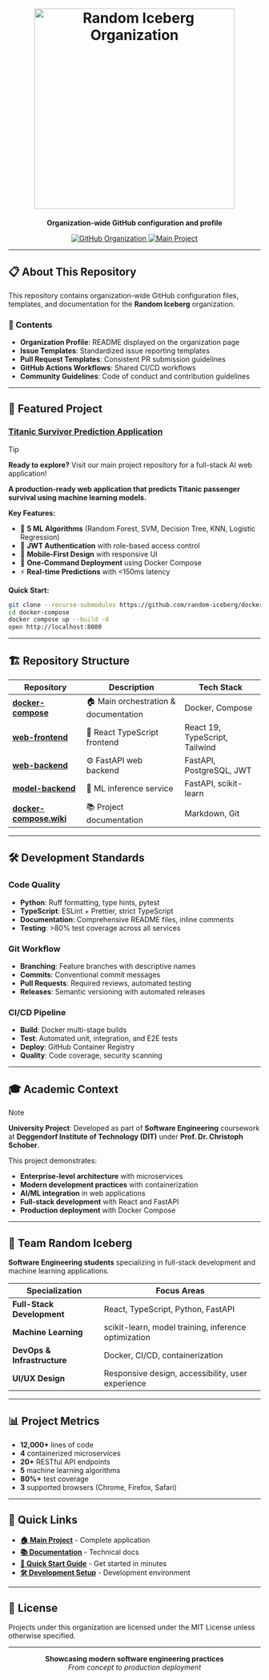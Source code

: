 <h1 align="center">

  <img src="https://github.com/user-attachments/assets/8fa6cd21-db22-49b3-a180-a8625d0e1ccd" alt="Random Iceberg Organization" width="400"/>
</h1>

<p align="center">
  <strong>Organization-wide GitHub configuration and profile</strong>
</p>

<p align="center">
  <a href="https://github.com/random-iceberg">
    <img src="https://img.shields.io/badge/Organization-Random_Iceberg-blue?style=flat-square&logo=github" alt="GitHub Organization">
  </a>
  <a href="https://github.com/random-iceberg/docker-compose">
    <img src="https://img.shields.io/badge/Main_Project-Titanic_App-green?style=flat-square&logo=docker" alt="Main Project">
  </a>
</p>

---

## 📋 About This Repository

This repository contains organization-wide GitHub configuration files, templates, and documentation for the **Random Iceberg** organization.

### 📁 Contents

- **Organization Profile**: README displayed on the organization page
- **Issue Templates**: Standardized issue reporting templates
- **Pull Request Templates**: Consistent PR submission guidelines
- **GitHub Actions Workflows**: Shared CI/CD workflows
- **Community Guidelines**: Code of conduct and contribution guidelines

---

## 🚀 Featured Project

### [Titanic Survivor Prediction Application](https://github.com/random-iceberg/docker-compose)

> [!TIP]
> **Ready to explore?** Visit our main project repository for a full-stack AI web application!

**A production-ready web application that predicts Titanic passenger survival using machine learning models.**

**Key Features:**
- 🤖 **5 ML Algorithms** (Random Forest, SVM, Decision Tree, KNN, Logistic Regression)
- 🔐 **JWT Authentication** with role-based access control
- 📱 **Mobile-First Design** with responsive UI
- 🐳 **One-Command Deployment** using Docker Compose
- ⚡ **Real-time Predictions** with <150ms latency

**Quick Start:**
```bash
git clone --recurse-submodules https://github.com/random-iceberg/docker-compose.git
cd docker-compose
docker compose up --build -d
open http://localhost:8080
```

---

## 🏗️ Repository Structure

| Repository | Description | Tech Stack |
|------------|-------------|-----------|
| **[docker-compose](https://github.com/random-iceberg/docker-compose)** | 🏠 Main orchestration & documentation | Docker, Compose |
| **[web-frontend](https://github.com/random-iceberg/web-frontend)** | 🎨 React TypeScript frontend | React 19, TypeScript, Tailwind |
| **[web-backend](https://github.com/random-iceberg/web-backend)** | ⚙️ FastAPI web backend | FastAPI, PostgreSQL, JWT |
| **[model-backend](https://github.com/random-iceberg/model-backend)** | 🧠 ML inference service | FastAPI, scikit-learn |
| **[docker-compose.wiki](https://github.com/random-iceberg/docker-compose.wiki)** | 📚 Project documentation | Markdown, Git |

---

## 🛠️ Development Standards

### Code Quality
- **Python**: Ruff formatting, type hints, pytest
- **TypeScript**: ESLint + Prettier, strict TypeScript
- **Documentation**: Comprehensive README files, inline comments
- **Testing**: >80% test coverage across all services

### Git Workflow
- **Branching**: Feature branches with descriptive names
- **Commits**: Conventional commit messages
- **Pull Requests**: Required reviews, automated testing
- **Releases**: Semantic versioning with automated releases

### CI/CD Pipeline
- **Build**: Docker multi-stage builds
- **Test**: Automated unit, integration, and E2E tests
- **Deploy**: GitHub Container Registry
- **Quality**: Code coverage, security scanning

---

## 🎓 Academic Context

> [!NOTE]
> **University Project**: Developed as part of **Software Engineering** coursework at **Deggendorf Institute of Technology (DIT)** under **Prof. Dr. Christoph Schober**.

This project demonstrates:
- **Enterprise-level architecture** with microservices
- **Modern development practices** with containerization
- **AI/ML integration** in web applications
- **Full-stack development** with React and FastAPI
- **Production deployment** with Docker Compose

---

## 👥 Team Random Iceberg

**Software Engineering students** specializing in full-stack development and machine learning applications.

| Specialization | Focus Areas |
|---------------|-------------|
| **Full-Stack Development** | React, TypeScript, Python, FastAPI |
| **Machine Learning** | scikit-learn, model training, inference optimization |
| **DevOps & Infrastructure** | Docker, CI/CD, containerization |
| **UI/UX Design** | Responsive design, accessibility, user experience |

---

## 📊 Project Metrics

- **12,000+** lines of code
- **4** containerized microservices
- **20+** RESTful API endpoints
- **5** machine learning algorithms
- **80%+** test coverage
- **3** supported browsers (Chrome, Firefox, Safari)

---

## 🔗 Quick Links

- **[🏠 Main Project](https://github.com/random-iceberg/docker-compose)** - Complete application
- **[📚 Documentation](https://github.com/random-iceberg/docker-compose/tree/main/docs)** - Technical docs
- **[🚀 Quick Start Guide](https://github.com/random-iceberg/docker-compose#-quick-start-zero-configuration)** - Get started in minutes
- **[🛠️ Development Setup](https://github.com/random-iceberg/docker-compose#%EF%B8%8F-development-workflow)** - Development environment

---

## 📄 License

Projects under this organization are licensed under the MIT License unless otherwise specified.

---

<p align="center">
  <strong>Showcasing modern software engineering practices</strong><br>
  <em>From concept to production deployment</em>
</p>
